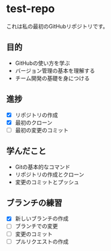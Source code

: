 # test-repo

これは私の最初のGitHubリポジトリです。

## 目的
- GitHubの使い方を学ぶ
- バージョン管理の基本を理解する
- チーム開発の基礎を身につける

## 進捗
- [x] リポジトリの作成
- [x] 最初のクローン
- [ ] 最初の変更のコミット

## 学んだこと
- Gitの基本的なコマンド
- リポジトリの作成とクローン
- 変更のコミットとプッシュ

## ブランチの練習
- [x] 新しいブランチの作成
- [ ] ブランチでの変更
- [ ] 変更のコミット
- [ ] プルリクエストの作成
